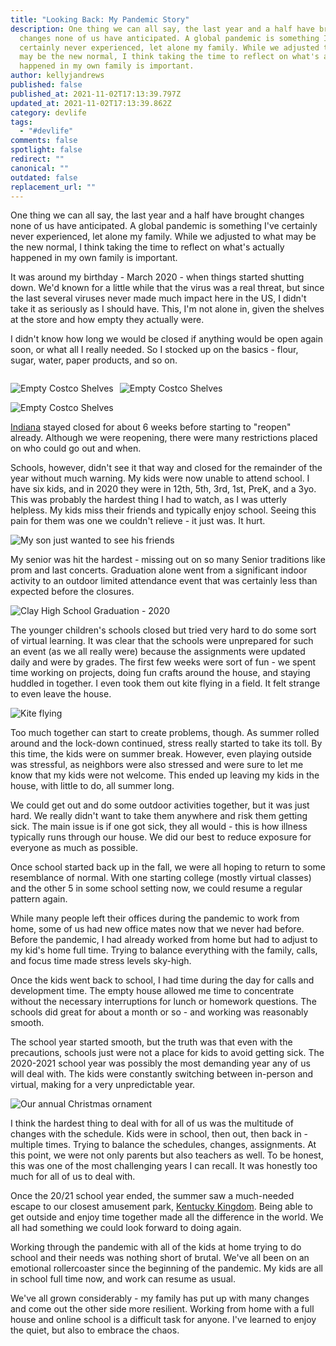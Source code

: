 ```yaml
---
title: "Looking Back: My Pandemic Story"
description: One thing we can all say, the last year and a half have brought
  changes none of us have anticipated. A global pandemic is something I've
  certainly never experienced, let alone my family. While we adjusted to what
  may be the new normal, I think taking the time to reflect on what's actually
  happened in my own family is important.
author: kellyjandrews
published: false
published_at: 2021-11-02T17:13:39.797Z
updated_at: 2021-11-02T17:13:39.862Z
category: devlife
tags:
  - "#devlife"
comments: false
spotlight: false
redirect: ""
canonical: ""
outdated: false
replacement_url: ""
---
```

One thing we can all say, the last year and a half have brought changes none of us have anticipated. A global pandemic is something I've certainly never experienced, let alone my family.  While we adjusted to what may be the new normal, I think taking the time to reflect on what's actually happened in my own family is important. 

It was around my birthday - March 2020 - when things started shutting down. We'd known for a little while that the virus was a real threat, but since the last several viruses never made much impact here in the US, I didn't take it as seriously as I should have. This, I'm not alone in, given the shelves at the store and how empty they actually were.  

I didn't know how long we would be closed if anything would be open again soon, or what all I really needed. So I stocked up on the basics - flour, sugar, water, paper products, and so on.  

<span style="float:left; padding-right:10px">

![Empty Costco Shelves](/content/blog/looking-back-my-pandemic-story/shelves-1.jpg)

</span>

<span style="float:left; padding-right:10px">

![Empty Costco Shelves](/content/blog/looking-back-my-pandemic-story/shelves-2.jpg) 

</span>

![Empty Costco Shelves](/content/blog/looking-back-my-pandemic-story/shelves-3.jpg)

[Indiana](https://www.wfyi.org/news/articles/reflections-a-timeline-of-the-covid-19-pandemic-in-indiana) stayed closed for about 6 weeks before starting to "reopen" already. Although we were reopening, there were many restrictions placed on who could go out and when.

Schools, however, didn't see it that way and closed for the remainder of the year without much warning. My kids were now unable to attend school.   I have six kids, and in 2020 they were in 12th, 5th, 3rd, 1st, PreK, and a 3yo. This was probably the hardest thing I had to watch, as I was utterly helpless.  My kids miss their friends and typically enjoy school. Seeing this pain for them was one we couldn't relieve - it just was. It hurt. 

![My son just wanted to see his friends](/content/blog/looking-back-my-pandemic-story/finn.jpg)

My senior was hit the hardest - missing out on so many Senior traditions like prom and last concerts. Graduation alone went from a significant indoor activity to an outdoor limited attendance event that was certainly less than expected before the closures. 

![Clay High School Graduation - 2020](/content/blog/looking-back-my-pandemic-story/graduation.jpg)

The younger children's schools closed but tried very hard to do some sort of virtual learning.  It was clear that the schools were unprepared for such an event (as we all really were) because the assignments were updated daily and were by grades.  The first few weeks were sort of fun - we spent time working on projects, doing fun crafts around the house, and staying huddled in together. I even took them out kite flying in a field.  It felt strange to even leave the house. 

![Kite flying](/content/blog/looking-back-my-pandemic-story/kites-1.jpg)

Too much together can start to create problems, though. As summer rolled around and the lock-down continued, stress really started to take its toll. By this time, the kids were on summer break. However, even playing outside was stressful, as neighbors were also stressed and were sure to let me know that my kids were not welcome. This ended up leaving my kids in the house, with little to do, all summer long. 

We could get out and do some outdoor activities together, but it was just hard.  We really didn't want to take them anywhere and risk them getting sick. The main issue is if one got sick, they all would - this is how illness typically runs through our house. We did our best to reduce exposure for everyone as much as possible. 

Once school started back up in the fall, we were all hoping to return to some resemblance of normal. With one starting college (mostly virtual classes) and the other 5 in some school setting now, we could resume a regular pattern again. 

While many people left their offices during the pandemic to work from home, some of us had new office mates now that we never had before.  Before the pandemic, I had already worked from home but had to adjust to my kid's home full time. Trying to balance everything with the family, calls, and focus time made stress levels sky-high.

Once the kids went back to school, I had time during the day for calls and development time.  The empty house allowed me time to concentrate without the necessary interruptions for lunch or homework questions. The schools did great for about a month or so - and working was reasonably smooth.

The school year started smooth, but the truth was that even with the precautions, schools just were not a place for kids to avoid getting sick.  The 2020-2021 school year was possibly the most demanding year any of us will deal with. The kids were constantly switching between in-person and virtual, making for a very unpredictable year. 

![Our annual Christmas ornament](/content/blog/looking-back-my-pandemic-story/ornament.jpg)

I think the hardest thing to deal with for all of us was the multitude of changes with the schedule. Kids were in school, then out, then back in - multiple times. Trying to balance the schedules, changes, assignments. At this point, we were not only parents but also teachers as well. To be honest, this was one of the most challenging years I can recall. It was honestly too much for all of us to deal with. 

Once the 20/21 school year ended, the summer saw a much-needed escape to our closest amusement park, [Kentucky Kingdom](https://www.kentuckykingdom.com/). Being able to get outside and enjoy time together made all the difference in the world. We all had something we could look forward to doing again. 

Working through the pandemic with all of the kids at home trying to do school and their needs was nothing short of brutal. We've all been on an emotional rollercoaster since the beginning of the pandemic. My kids are all in school full time now, and work can resume as usual. 

We've all grown considerably - my family has put up with many changes and come out the other side more resilient. Working from home with a full house and online school is a difficult task for anyone. I've learned to enjoy the quiet, but also to embrace the chaos.